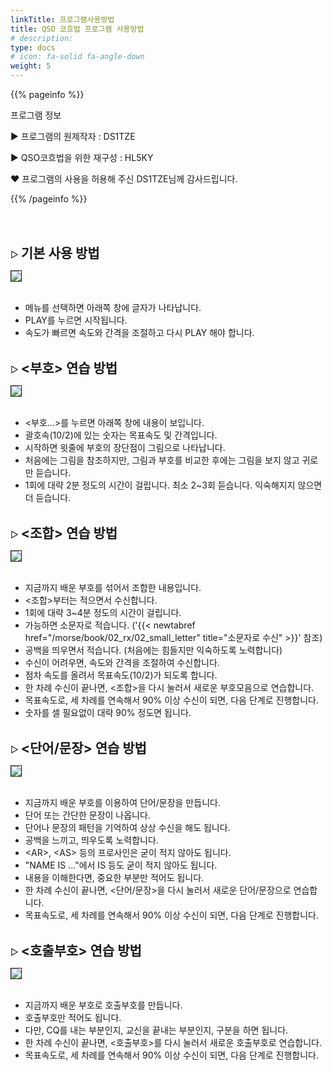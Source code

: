 ```yaml
---
linkTitle: 프로그램사용방법
title: QSO 코흐법 프로그램 사용방법
# description: 
type: docs
# icon: fa-solid fa-angle-down
weight: 5
---
```


{{% pageinfo %}}

프로그램 정보

▶ 프로그램의 원제작자 : DS1TZE

▶ QSO코흐법을 위한 재구성 : HL5KY

❤ 프로그램의 사용을 허용해 주신 DS1TZE님께 감사드립니다.

{{% /pageinfo %}}

<br><br>

▷ <b><span style="font-size:150%">기본 사용 방법</span></b>

<img src="/morse/img/menu_1.png" border="1" >
<br><br>

- 메뉴를 선택하면 아래쪽 창에 글자가 나타납니다.
- PLAY를 누르면 시작됩니다.
- 속도가 빠르면 속도와 간격을 조절하고 다시 PLAY 해야 합니다.
<br><br>

▷ <b><span style="font-size:150%"><부호> 연습 방법</span></b>

<img src="/morse/img/menu_2.png" border="1" >
<br><br>

- <부호...>를 누르면 아래쪽 창에 내용이 보입니다.
- 괄호속(10/2)에 있는 숫자는 목표속도 및 간격입니다.
- 시작하면 윗줄에 부호의 장단점이 그림으로 나타납니다.
- 처음에는 그림을 참조하지만, 그림과 부호를 비교한 후에는 그림을 보지 않고 귀로만 듣습니다.
- 1회에 대략 2분 정도의 시간이 걸립니다. 최소 2~3회 듣습니다. 익숙해지지 않으면 더 듣습니다.
<br><br>

▷ <b><span style="font-size:150%"><조합> 연습 방법</span></b>

<img src="/morse/img/menu_3.png" border="1" >
<br><br>

- 지금까지 배운 부호를 섞어서 조합한 내용입니다.
- <조합>부터는 적으면서 수신합니다.
- 1회에 대략 3~4분 정도의 시간이 걸립니다.
- 가능하면 소문자로 적습니다. ('{{< newtabref href="/morse/book/02_rx/02_small_letter" title="소문자로 수신" >}}' 참조)
- 공백을 띄우면서 적습니다. (처음에는 힘들지만 익숙하도록 노력합니다)
- 수신이 어려우면, 속도와 간격을 조절하여 수신합니다.
- 점차 속도를 올려서 목표속도(10/2)가 되도록 합니다.
- 한 차례 수신이 끝나면, <조합>을 다시 눌러서 새로운 부호모음으로 연습합니다.
- 목표속도로, 세 차례를 연속해서 90% 이상 수신이 되면, 다음 단계로 진행합니다.
- 숫자를 셀 필요없이 대략 90% 정도면 됩니다.
<br><br>

▷ <b><span style="font-size:150%"><단어/문장> 연습 방법</span></b>

<img src="/morse/img/menu_4.png" border="1" >
<br><br>

- 지금까지 배운 부호를 이용하여 단어/문장을 만듭니다.
- 단어 또는 간단한 문장이 나옵니다.
- 단어나 문장의 패턴을 기억하여 상상 수신을 해도 됩니다.
- 공백을 느끼고, 띄우도록 노력합니다.
- &lt;AR&gt;, &lt;AS&gt; 등의 프로사인은 굳이 적지 않아도 됩니다.
- "NAME IS ..."에서 IS 등도 굳이 적지 않아도 됩니다.
- 내용을 이해한다면, 중요한 부분만 적어도 됩니다.
- 한 차례 수신이 끝나면, <단어/문장>을 다시 눌러서 새로운 단어/문장으로 연습합니다.
- 목표속도로, 세 차례를 연속해서 90% 이상 수신이 되면, 다음 단계로 진행합니다.
<br><br>

▷ <b><span style="font-size:150%"><호출부호> 연습 방법</span></b>

<img src="/morse/img/menu_5.png" border="1" >
<br><br>

- 지금까지 배운 부호로 호출부호를 만듭니다.
- 호출부호만 적어도 됩니다.
- 다만, CQ를 내는 부분인지, 교신을 끝내는 부분인지, 구분을 하면 됩니다.
- 한 차례 수신이 끝나면, <호출부호>를 다시 눌러서 새로운 호출부호로 연습합니다.
- 목표속도로, 세 차례를 연속해서 90% 이상 수신이 되면, 다음 단계로 진행합니다.




